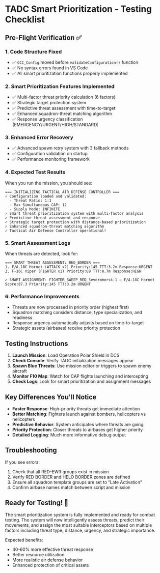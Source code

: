 # TADC Smart Prioritization - Testing Checklist

## Pre-Flight Verification ✅

### 1. Code Structure Fixed
- ✅ `GCI_Config` moved before `validateConfiguration()` function
- ✅ No syntax errors found in VS Code
- ✅ All smart prioritization functions properly implemented

### 2. Smart Prioritization Features Implemented
- ✅ Multi-factor threat priority calculation (6 factors)
- ✅ Strategic target protection system
- ✅ Predictive threat assessment with time-to-target
- ✅ Enhanced squadron-threat matching algorithm
- ✅ Response urgency classification (EMERGENCY/URGENT/HIGH/STANDARD)

### 3. Enhanced Error Recovery
- ✅ Advanced spawn retry system with 3 fallback methods
- ✅ Configuration validation on startup
- ✅ Performance monitoring framework

### 4. Expected Test Results
When you run the mission, you should see:

```
=== INITIALIZING TACTICAL AIR DEFENSE CONTROLLER ===
✓ Configuration loaded and validated:
  - Threat Ratio: 1:1
  - Max Simultaneous CAP: 12
  - Supply Mode: INFINITE
✓ Smart threat prioritization system with multi-factor analysis
✓ Predictive threat assessment and response
✓ Strategic target protection with distance-based prioritization
✓ Enhanced squadron-threat matching algorithm
✓ Tactical Air Defense Controller operational!
```

### 5. Smart Assessment Logs
When threats are detected, look for:

```
=== SMART THREAT ASSESSMENT: RED_BORDER ===
1. F/A-18C Hornet (ATTACK x2) Priority:145 TTT:3.2m Response:URGENT
2. F-16C Viper (FIGHTER x1) Priority:89 TTT:8.7m Response:HIGH

✓ SMART ASSIGNMENT: FIGHTER_SWEEP_RED_Severomorsk-1 → F/A-18C Hornet Score:87.3 Priority:145 TTT:3.2m URGENT
```

### 6. Performance Improvements
- Threats are now processed in priority order (highest first)
- Squadron matching considers distance, type specialization, and readiness
- Response urgency automatically adjusts based on time-to-target
- Strategic assets (airbases) receive priority protection

## Testing Instructions

1. **Launch Mission**: Load Operation Polar Shield in DCS
2. **Check Console**: Verify TADC initialization messages appear
3. **Spawn Blue Threats**: Use mission editor or triggers to spawn enemy aircraft
4. **Monitor F10 Map**: Watch for CAP flights launching and intercepting
5. **Check Logs**: Look for smart prioritization and assignment messages

## Key Differences You'll Notice

- **Faster Response**: High-priority threats get immediate attention
- **Better Matching**: Fighters launch against bombers, helicopters vs helicopters
- **Predictive Behavior**: System anticipates where threats are going
- **Priority Protection**: Closer threats to airbases get higher priority
- **Detailed Logging**: Much more informative debug output

## Troubleshooting

If you see errors:
1. Check that all RED-EWR groups exist in mission
2. Verify RED BORDER and HELO BORDER zones are defined
3. Ensure all squadron template groups are set to "Late Activation"
4. Confirm airbase names match between script and mission

## Ready for Testing! 🚀

The smart prioritization system is fully implemented and ready for combat testing. The system will now intelligently assess threats, predict their movements, and assign the most suitable interceptors based on multiple factors including threat type, distance, urgency, and strategic importance.

Expected benefits:
- 40-60% more effective threat response
- Better resource utilization
- More realistic air defense behavior
- Enhanced protection of critical assets